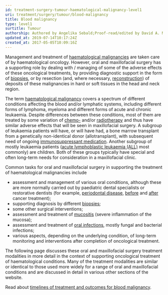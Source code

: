 ```yaml
---
id: treatment-surgery-tumour-haematological-malignancy-level1
uri: treatment/surgery/tumour/blood-malignancy
title: Blood malignancy
type: level1
surtitle: Tumour
authorship: Authored by Angelika Sebald;Proof-read/edited by David A. Mitchell
updated_at: 2019-07-14T10:17:24Z
created_at: 2017-05-05T10:09:16Z
---
```


<p>Management and treatment of <a href="/diagnosis/a-z/tumour/blood-malignancy">haematological malignancies</a>    are taken care of by haematological oncology. However, oral
    and maxillofacial surgery has a supporting role by dealing
    with / managing of some of the adverse effects of these oncological
    treatments, by providing diagnostic support in the form of
    <a href="/diagnosis/tests/biopsy">biopsies</a>, or by resection
    (and, where necessary, <a href="/treatment/surgery/reconstruction">reconstruction</a>)
    of deposits of these malignancies in hard or soft tissues
    in the head and neck region.</p>
<p>The term <a href="/diagnosis/a-z/tumour/blood-malignancy/more-info">haematological malignancy</a>    covers a spectrum of different conditions affecting the blood
    and/or lymphatic systems, including different forms of lymphoma,
    myeloma and different forms of acute and chronic leukaemia.
    Despite differences between these conditions, most of them
    are treated by some variation of <a href="/treatment/chemotherapy">chemo-</a>    and/or <a href="/treatment/radiotherapy">radiotherapy</a>    and thus have similar adverse effects that will be seen in
    maxillofacial surgery. A subgroup of leukaemia patients will
    have, or will have had, a bone marrow transplant from a genetically
    non-identical donor (allotransplant), with subsequent need
    of ongoing <a href="/treatment-other-medication-miscellaneous-immunosuppressant">immunosuppressant medication</a>.
    Another subgroup of mostly leukaemia patients (<a href="/diagnosis/a-z/tumour/blood-malignancy">acute lymphoblastic leukaemia (ALL)</a>    most commonly) are children. Both of these groups typically
    have special and often long-term needs for consideration
    in a maxillofacial clinic.</p>
<p>Common tasks for oral and maxillofacial surgery in supporting
    the treatment of haematological malignancies include</p>
<ul>
    <li>assessment and management of various oral conditions, although
        these are more normally carried out by paediatric dental
        specialists or restorative dentists (for example,
        <a href="/treatment/restorative-dentistry/periodontal/detailed">periodontal disease</a>, <a href="/treatment/restorative-dentistry/cancer-pretreatment">before</a>            and <a href="/treatment/restorative-dentistry/cancer-post-treatment">after</a>            cancer treatment);</li>
    <li>supporting diagnosis by different <a href="/diagnosis/tests/biopsy">biopsies</a>;</li>
    <li>some other surgical interventions;</li>
    <li>assessment and treatment of <a href="/diagnosis/a-z/oral-mucosal-lesion/detailed">mucositis</a>        (severe inflammation of the mucosa);</li>
    <li>assessment and treatment of <a href="/diagnosis/a-z/infection/more-info">oral infections</a>,
        mostly fungal and bacterial infections;</li>
    <li>various aspects, depending on the underlying condition, of
        long-term monitoring and interventions after completion
        of oncological treatment.</li>
</ul>
<p>The following page discusses these oral and maxillofacial surgery
    treatment modalities in more detail in the context of supporting
    oncological treatment of haematological conditions. Many
    of the treatment modalities are similar or identical to those
    used more widely for a range of oral and maxillofacial conditions
    and are discussed in detail in various other sections of
    the website.</p>
<aside>
    <p>Read about <a href="/treatment/timelines/tumour/blood-malignancy">timelines of treatment and outcomes for blood malignancy</a>.</p>
</aside>
